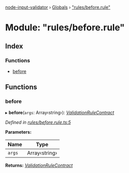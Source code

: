 [node-input-validator](../README.md) › [Globals](../globals.md) › ["rules/before.rule"](_rules_before_rule_.md)

# Module: "rules/before.rule"

## Index

### Functions

* [before](_rules_before_rule_.md#before)

## Functions

###  before

▸ **before**(`args`: Array‹string›): *[ValidationRuleContract](../interfaces/_contracts_.validationrulecontract.md)*

*Defined in [rules/before.rule.ts:5](https://github.com/bitnbytesio/node-input-validator/blob/f6990fa/src/rules/before.rule.ts#L5)*

**Parameters:**

Name | Type |
------ | ------ |
`args` | Array‹string› |

**Returns:** *[ValidationRuleContract](../interfaces/_contracts_.validationrulecontract.md)*
